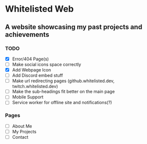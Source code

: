 # Whitelisted Web
## A website showcasing my past projects and achievements


### TODO

* [X] Error/404 Page(s)
* [ ] Make social icons space correctly
* [X] Add Webpage Icon
* [ ] Add Discord embed stuff
* [ ] Make url redirecting pages (github.whitelisted.dev, twitch.whitelisted.dev)
* [ ] Make the sub-headings fit better on the main page
* [ ] Mobile Support
* [ ] Service worker for offline site and notifications(?)

### Pages
* [ ] About Me
* [ ] My Projects
* [ ] Contact
